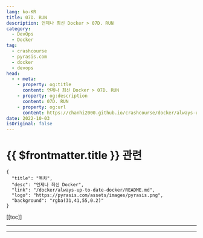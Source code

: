 ```yaml
---
lang: ko-KR
title: 07D. RUN
description: 언제나 최신 Docker > 07D. RUN
category: 
  - DevOps
  - Docker
tag: 
  - crashcourse
  - pyrasis.com
  - docker
  - devops
head:
  - - meta:
    - property: og:title
      content: 언제나 최신 Docker > 07D. RUN
    - property: og:description
      content: 07D. RUN
    - property: og:url
      content: https://chanhi2000.github.io/crashcourse/docker/always-up-to-date-docker/07D.html
date: 2022-10-03
isOriginal: false
---
```


# {{ $frontmatter.title }} 관련

```component VPCard
{
  "title": "목차",
  "desc": "언제나 최신 Docker",
  "link": "/docker/always-up-to-date-docker/README.md",
  "logo": "https://pyrasis.com/assets/images/pyrasis.png",
  "background": "rgba(31,41,55,0.2)"
}
```

[[toc]]

---

<SiteInfo
  name="7장 - 4. RUN"
  desc="언제나 최신 Docker"
  url="https://pyrasis.com/jHLsAlwaysUpToDateDocker/Unit07/04"
  logo="https://pyrasis.com/assets/images/pyrasis.png"
  preview="https://pyrasis.com/assets/images/profile1.png"/>

<!-- TODO: 작성 -->

---

<TagLinks />